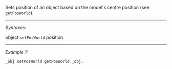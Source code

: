 Sets position of an object based on the model's centre position (see `getPosWorld`).


---
*Syntaxes:*

object `setPosWorld` position

---
*Example 1:*

```sqf
_obj setPosWorld getPosWorld _obj;
```